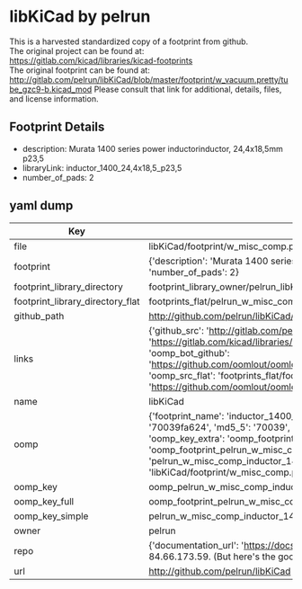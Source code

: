 # libKiCad by pelrun  
This is a harvested standardized copy of a footprint from github.  
The original project can be found at:  
https://gitlab.com/kicad/libraries/kicad-footprints  
The original footprint can be found at:
http://gitlab.com/pelrun/libKiCad/blob/master/footprint/w_vacuum.pretty/tube_gzc9-b.kicad_mod
Please consult that link for additional, details, files, and license information.  
## Footprint Details
* description: Murata 1400 series power inductorinductor, 24,4x18,5mm p23,5  
* libraryLink: inductor_1400_24,4x18,5_p23,5  
* number_of_pads: 2  
## yaml dump  
| Key | Value |  
| --- | --- |  
| file | libKiCad/footprint/w_misc_comp.pretty/inductor_1400_24,4x18,5_p23,5.kicad_mod |  
| footprint | {'description': 'Murata 1400 series power inductorinductor, 24,4x18,5mm p23,5', 'libraryLink': 'inductor_1400_24,4x18,5_p23,5', 'number_of_pads': 2} |  
| footprint_library_directory | footprint_library_owner/pelrun_libKiCad |  
| footprint_library_directory_flat | footprints_flat/pelrun_w_misc_comp_inductor_1400_24,4x18,5_p23,5/working |  
| github_path | http://github.com/pelrun/libKiCad/blob/master/footprint/w_misc_comp.pretty/inductor_1400_24,4x18,5_p23,5.kicad_mod |  
| links | {'github_src': 'http://gitlab.com/pelrun/libKiCad/blob/master/footprint/w_vacuum.pretty/tube_gzc9-b.kicad_mod', 'github_src_repo': 'https://gitlab.com/kicad/libraries/kicad-footprints', 'oomp_bot': 'footprints/pelrun_w_misc_comp_inductor_1400_24,4x18,5_p23,5/working', 'oomp_bot_github': 'https://github.com/oomlout/oomlout_oomp_footprint_bot/tree/main/footprints/pelrun_w_misc_comp_inductor_1400_24,4x18,5_p23,5/working', 'oomp_src_flat': 'footprints_flat/footprints_flat/pelrun_w_misc_comp_inductor_1400_24,4x18,5_p23,5/working', 'oomp_src_flat_github': 'https://github.com/oomlout/oomlout_oomp_footprint_src/tree/main/footprints_flat/pelrun_w_misc_comp_inductor_1400_24,4x18,5_p23,5/working'} |  
| name | libKiCad |  
| oomp | {'footprint_name': 'inductor_1400_24,4x18,5_p23,5', 'library_name': 'w_misc_comp', 'md5': '70039fa624fbfe1b8d9fe0d54eccc80c', 'md5_10': '70039fa624', 'md5_5': '70039', 'md5_6': '70039f', 'oomp_key': 'oomp_pelrun_w_misc_comp_inductor_1400_24,4x18,5_p23,5', 'oomp_key_extra': 'oomp_footprint_pelrun_w_misc_comp_inductor_1400_24,4x18,5_p23,5', 'oomp_key_full': 'oomp_footprint_pelrun_w_misc_comp_inductor_1400_24,4x18,5_p23,5_70039f', 'oomp_key_simple': 'pelrun_w_misc_comp_inductor_1400_24,4x18,5_p23,5', 'original_filename': 'libKiCad/footprint/w_misc_comp.pretty/inductor_1400_24,4x18,5_p23,5.kicad_mod', 'owner_name': 'pelrun'} |  
| oomp_key | oomp_pelrun_w_misc_comp_inductor_1400_24,4x18,5_p23,5 |  
| oomp_key_full | oomp_footprint_pelrun_w_misc_comp_inductor_1400_24,4x18,5_p23,5 |  
| oomp_key_simple | pelrun_w_misc_comp_inductor_1400_24,4x18,5_p23,5 |  
| owner | pelrun |  
| repo | {'documentation_url': 'https://docs.github.com/rest/overview/resources-in-the-rest-api#rate-limiting', 'message': "API rate limit exceeded for 84.66.173.59. (But here's the good news: Authenticated requests get a higher rate limit. Check out the documentation for more details.)"} |  
| url | http://github.com/pelrun/libKiCad |  

